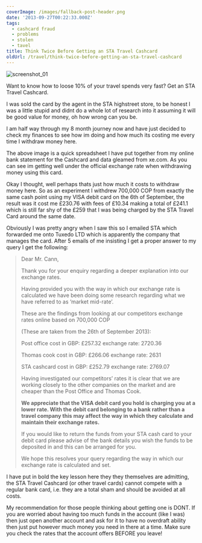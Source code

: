```yaml
---
coverImage: /images/fallback-post-header.png
date: '2013-09-27T00:22:33.000Z'
tags:
  - cashcard fraud
  - problems
  - stolen
  - tavel
title: Think Twice Before Getting an STA Travel Cashcard
oldUrl: /travel/think-twice-before-getting-an-sta-travel-cashcard
---
```


![screenshot_01](/wp-content/uploads/2013/09/screenshot_012.png)

Want to know how to loose 10% of your travel spends very fast? Get an STA Travel Cashcard.

<!-- more -->

I was sold the card by the agent in the STA highstreet store, to be honest I was a little stupid and didnt do a whole lot of research into it assuming it will be good value for money, oh how wrong can you be.

I am half way through my 8 month journey now and have just decided to check my finances to see how im doing and how much its costing me every time I withdraw money here.

The above image is a quick spreadsheet I have put together from my online bank statement for the Cashcard and data gleamed from xe.com. As you can see im getting well under the official exchange rate when withdrawing money using this card.

Okay I thought, well perhaps thats just how much it costs to withdraw money here. So as an experiment I withdrew 700,000 COP from exactly the same cash point using my VISA debit card on the 6th of September, the result was it cost me £230.76 with fees of £10.34 making a total of £241.1 which is still far shy of the £259 that I was being charged by the STA Travel Card around the same date.

Obviously I was pretty angry when I saw this so I emailed STA which forwarded me onto Tuxedo LTD which is apparently the company that manages the card. After 5 emails of me insisting I get a proper answer to my query I get the following:

> Dear Mr. Cann,
>
> Thank you for your enquiry regarding a deeper explanation into our exchange rates.
>
> Having provided you with the way in which our exchange rate is calculated we have been doing some research regarding what we have referred to as ‘market mid-rate’.
>
> These are the findings from looking at our competitors exchange rates online based on 700,000 COP
>
> (These are taken from the 26th of September 2013):
>
> Post office cost in GBP: £257.32 exchange rate: 2720.36
>
> Thomas cook cost in GBP: £266.06 exchange rate: 2631
>
> STA cashcard cost in GBP: £252.79 exchange rate: 2769.07
>
> Having investigated our competitors’ rates it is clear that we are working closely to the other companies on the market and are cheaper than the Post Office and Thomas Cook.
>
> **We appreciate that the VISA debit card you hold is charging you at a lower rate. With the debit card belonging to a bank rather than a travel company this may affect the way in which they calculate and maintain their exchange rates.**
>
> If you would like to return the funds from your STA cash card to your debit card please advise of the bank details you wish the funds to be deposited in and this can be arranged for you.
>
> We hope this resolves your query regarding the way in which our exchange rate is calculated and set.

I have put in bold the key lesson here they they themselves are admitting, the STA Travel Cashcard (or other travel cards) cannot compete with a regular bank card, i.e. they are a total sham and should be avoided at all costs.

My recommendation for those people thinking about getting one is DONT. If you are worried about having too much funds in the account (like I was) then just open another account and ask for it to have no overdraft ability then just put however much money you need in there at a time. Make sure you check the rates that the account offers BEFORE you leave!

